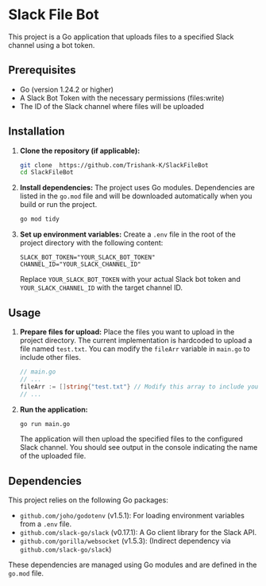 # Slack File Bot

This project is a Go application that uploads files to a specified Slack channel using a bot token.

## Prerequisites

- Go (version 1.24.2 or higher)
- A Slack Bot Token with the necessary permissions (files:write)
- The ID of the Slack channel where files will be uploaded

## Installation

1. **Clone the repository (if applicable):**
   ```bash
   git clone  https://github.com/Trishank-K/SlackFileBot
   cd SlackFileBot
   ```
2. **Install dependencies:**
   The project uses Go modules. Dependencies are listed in the `go.mod` file and will be downloaded automatically when you build or run the project.
   ```bash
   go mod tidy
   ```
3. **Set up environment variables:**
   Create a `.env` file in the root of the project directory with the following content:
   ```env
   SLACK_BOT_TOKEN="YOUR_SLACK_BOT_TOKEN"
   CHANNEL_ID="YOUR_SLACK_CHANNEL_ID"
   ```

   Replace `YOUR_SLACK_BOT_TOKEN` with your actual Slack bot token and `YOUR_SLACK_CHANNEL_ID` with the target channel ID.

## Usage

1. **Prepare files for upload:**
   Place the files you want to upload in the project directory. The current implementation is hardcoded to upload a file named `test.txt`. You can modify the `fileArr` variable in `main.go` to include other files.

   ```go
   // main.go
   // ...
   fileArr := []string{"test.txt"} // Modify this array to include your desired files
   // ...
   ```
2. **Run the application:**

   ```bash
   go run main.go
   ```

   The application will then upload the specified files to the configured Slack channel. You should see output in the console indicating the name of the uploaded file.

## Dependencies

This project relies on the following Go packages:

- `github.com/joho/godotenv` (v1.5.1): For loading environment variables from a `.env` file.
- `github.com/slack-go/slack` (v0.17.1): A Go client library for the Slack API.
- `github.com/gorilla/websocket` (v1.5.3): (Indirect dependency via `github.com/slack-go/slack`)

These dependencies are managed using Go modules and are defined in the `go.mod` file.
